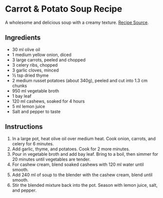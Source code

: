 # Carrot & Potato Soup Recipe

A wholesome and delicious soup with a creamy texture. [Recipe Source](https://www.instagram.com/p/CxLVD4ZsVXN/).

## Ingredients

- 30 ml olive oil
- 1 medium yellow onion, diced
- 3 large carrots, peeled and chopped
- 3 celery ribs, chopped
- 3 garlic cloves, minced
- ½ tsp dried thyme
- 2 medium russet potatoes (about 340g), peeled and cut into 1.3 cm chunks
- 950 ml vegetable broth
- 1 bay leaf
- 120 ml cashews, soaked for 4 hours
- 5 ml lemon juice
- Salt and pepper to taste

## Instructions

1. In a large pot, heat olive oil over medium heat. Cook onion, carrots, and celery for 6 minutes.
2. Add garlic, thyme, and potatoes. Cook for 2 more minutes.
3. Pour in vegetable broth and add bay leaf. Bring to a boil, then simmer for 20 minutes until vegetables are tender.
4. For cashew cream, blend soaked cashews with 120 ml water until smooth.
5. Add 240 ml of soup to the blender with the cashew cream, blend until smooth.
6. Stir the blended mixture back into the pot. Season with lemon juice, salt, and pepper.
